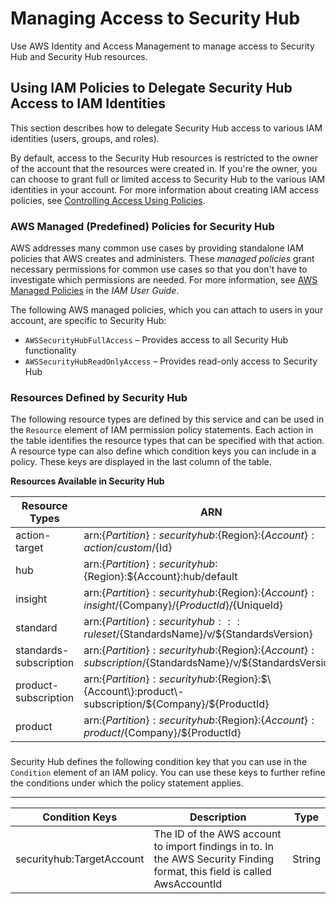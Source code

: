 # Managing Access to Security Hub<a name="securityhub-access"></a>

Use AWS Identity and Access Management to manage access to Security Hub and Security Hub resources\.

## Using IAM Policies to Delegate Security Hub Access to IAM Identities<a name="securityhub-user-access"></a>

This section describes how to delegate Security Hub access to various IAM identities \(users, groups, and roles\)\. 

By default, access to the Security Hub resources is restricted to the owner of the account that the resources were created in\. If you're the owner, you can choose to grant full or limited access to Security Hub to the various IAM identities in your account\. For more information about creating IAM access policies, see [Controlling Access Using Policies](https://docs.aws.amazon.com/IAM/latest/UserGuide/access_controlling.html)\.

### AWS Managed \(Predefined\) Policies for Security Hub<a name="securityhub-managedpolicies"></a>

AWS addresses many common use cases by providing standalone IAM policies that AWS creates and administers\. These *managed policies* grant necessary permissions for common use cases so that you don't have to investigate which permissions are needed\. For more information, see [AWS Managed Policies](https://docs.aws.amazon.com/IAM/latest/UserGuide/access_policies_managed-vs-inline.html#aws-managed-policies) in the *IAM User Guide*\.

The following AWS managed policies, which you can attach to users in your account, are specific to Security Hub:
+ `AWSSecurityHubFullAccess` – Provides access to all Security Hub functionality
+ `AWSSecurityHubReadOnlyAccess` – Provides read\-only access to Security Hub

### Resources Defined by Security Hub<a name="resources"></a>

The following resource types are defined by this service and can be used in the `Resource` element of IAM permission policy statements\. Each action in the table identifies the resource types that can be specified with that action\. A resource type can also define which condition keys you can include in a policy\. These keys are displayed in the last column of the table\.


**Resources Available in Security Hub**  

| Resource Types | ARN | 
| --- | --- | 
| <a name="actiontarget"></a>action\-target |  arn:$\{Partition\}:securityhub:$\{Region\}:$\{Account\}:action/custom/$\{Id\} | 
|   hub  |  arn:$\{Partition\}:securityhub:$\{Region\}:$\{Account\}:hub/default  | 
|   insight  |  arn:$\{Partition\}:securityhub:$\{Region\}:$\{Account\}:insight/$\{Company\}/$\{ProductId\}/$\{UniqueId\}  | 
|   standard  |  arn:$\{Partition\}:securityhub:::ruleset/$\{StandardsName\}/v/$\{StandardsVersion\}  | 
|   standards\-subscription  |  arn:$\{Partition\}:securityhub:$\{Region\}:$\{Account\}:subscription/$\{StandardsName\}/v/$\{StandardsVersion\}  | 
|   product\-subscription  |  arn:$\{Partition\}:securityhub:$\{Region\}:$\{Account\}:product\-subscription/$\{Company\}/$\{ProductId\}  | 
|   product  |  arn:$\{Partition\}:securityhub:$\{Region\}:$\{Account\}:product/$\{Company\}/$\{ProductId\}  | 

### <a name="conditions"></a>

Security Hub defines the following condition key that you can use in the `Condition` element of an IAM policy\. You can use these keys to further refine the conditions under which the policy statement applies\.


****  

| Condition Keys | Description | Type | 
| --- | --- | --- | 
|   securityhub:TargetAccount  | The ID of the AWS account to import findings in to\. In the AWS Security Finding format, this field is called AwsAccountId | String | 